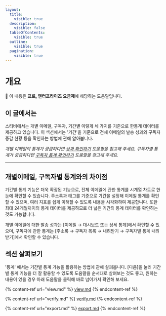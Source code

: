 ```yaml
---
layout:
  title:
    visible: true
  description:
    visible: false
  tableOfContents:
    visible: true
  outline:
    visible: true
  pagination:
    visible: true
---
```


# 개요

💬 이 내용은 **프로, 엔터프라이즈 요금제**에 해당하는 도움말입니다.

## 이 글에서는

스티비에서는 개별 이메일, 구독자, 기간별 이렇게 세 가지를 기준으로 한통계 데이터를 제공하고 있습니다. 이 섹션에서는 '기간'을 기준으로 전체 이메일의 발송 성과와 구독자 증감 현황 등을 확인하는 방법에 관해 알아봅니다.

_개별 이메일의 통계가 궁금하다면_ [_성과 확인하기_](../email/analytics/) _도움말을 참고해 주세요. 구독자별 통계가 궁금하다면_ [_구독자 통계 확인하기_](../list/check-subscriber-statistics/) _도움말을 참고해 주세요._

***

## 개별이메일, 구독자별 통계와의 차이점

기간별 통계 기능은 더욱 확장된 기능으로, 전체 이메일에 관한 통계를 시계열 차트로 한눈에 확인할 수 있습니다. 주소록과 태그를 기준으로 기간을 설정해 이메일 통계를 확인할 수 있으며, 여러 지표를 쉽게 이해할 수 있도록 내용을 시각화하여 제공합니다. 또한 최대 24개월까지의 통계 데이터를 제공하므로 더 넓은 기간의 통계 데이터를 확인하는 것도 가능합니다.

개별 이메일에 대한 발송 성과는 \[이메일 → 대시보드 또는 상세 통계]에서 확인할 수 있으며, 구독자에 관한 통계는 \[주소록 → 구독자 목록 → 내려받기 → 구독자별 통계 내려받기]에서 확인할 수 있습니다.



## 섹션 살펴보기

'통계' 에서는 기간별 통계 기능을 활용하는 방법에 관해 살펴봅니다. \[다음]을 눌러 기간별 통계 기능을 더 잘 활용할 수 있도록 도움말을 순서대로 살펴보는 것도 좋고, 원하는 내용이 있을 경우 아래 도움말을 클릭해 바로 넘어가서 확인해 보세요.

{% content-ref url="view.md" %}
[view.md](view.md)
{% endcontent-ref %}

{% content-ref url="verify.md" %}
[verify.md](verify.md)
{% endcontent-ref %}

{% content-ref url="export.md" %}
[export.md](export.md)
{% endcontent-ref %}
